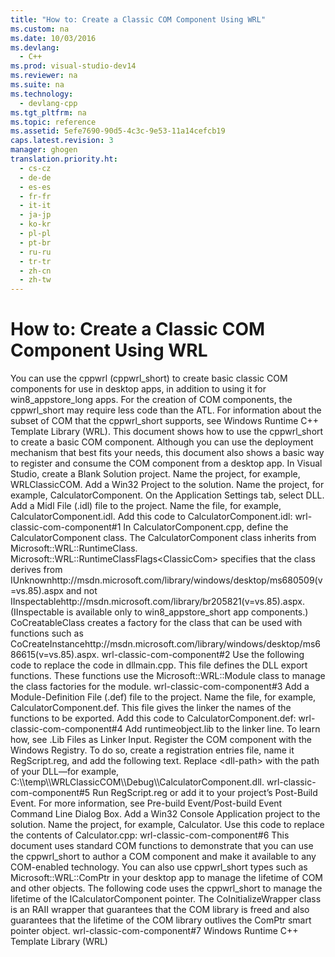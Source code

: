 ```yaml
---
title: "How to: Create a Classic COM Component Using WRL"
ms.custom: na
ms.date: 10/03/2016
ms.devlang: 
  - C++
ms.prod: visual-studio-dev14
ms.reviewer: na
ms.suite: na
ms.technology: 
  - devlang-cpp
ms.tgt_pltfrm: na
ms.topic: reference
ms.assetid: 5efe7690-90d5-4c3c-9e53-11a14cefcb19
caps.latest.revision: 3
manager: ghogen
translation.priority.ht: 
  - cs-cz
  - de-de
  - es-es
  - fr-fr
  - it-it
  - ja-jp
  - ko-kr
  - pl-pl
  - pt-br
  - ru-ru
  - tr-tr
  - zh-cn
  - zh-tw
---
```

# How to: Create a Classic COM Component Using WRL
<?xml version="1.0" encoding="utf-8"?>
<developerHowToDocument xmlns="http://ddue.schemas.microsoft.com/authoring/2003/5" xmlns:xlink="http://www.w3.org/1999/xlink" xmlns:xsi="http://www.w3.org/2001/XMLSchema-instance" xsi:schemaLocation="http://ddue.schemas.microsoft.com/authoring/2003/5 http://clixdevr3.blob.core.windows.net/ddueschema/developer.xsd">
  <introduction>
    <para>You can use the <token>cppwrl</token> (<token>cppwrl_short</token>) to create basic classic COM components for use in desktop apps, in addition to using it for <token>win8_appstore_long</token> apps. For the creation of COM components, the <token>cppwrl_short</token> may require less code than the ATL. For information about the subset of COM that the <token>cppwrl_short</token> supports, see <link xlink:href="b915afce-553b-44a7-b8dc-0ab601758eb0">Windows Runtime C++ Template Library (WRL)</link>.</para>
    <para>This document shows how to use the <token>cppwrl_short</token> to create a basic COM component. Although you can use the deployment mechanism that best fits your needs, this document also shows a basic way to register and consume the COM component from a desktop app.</para>
  </introduction>
  <procedure>
    <title>To use the <token>cppwrl_short</token> to create a basic classic COM component</title>
    <steps class="ordered">
      <step>
        <content>
          <para>In Visual Studio, create a <ui>Blank Solution</ui> project. Name the project, <?Comment MO: I used this throughout. Is it too goofy? If so, perhaps add a sentence to the intro, or maybe just revert if you think most users will understand that these names are just examples. 2012-10-17T12:39:00Z  Id='66?>for example<?CommentEnd Id='66'
    ?>, <userInput>WRLClassicCOM</userInput>.</para>
        </content>
      </step>
      <step>
        <content>
          <para>Add a <ui>Win32 Project</ui> to the solution. Name the project, for example, <userInput>CalculatorComponent</userInput>. On the <ui>Application Settings</ui> tab, select <ui>DLL</ui>.</para>
        </content>
      </step>
      <step>
        <content>
          <para>Add a <ui>Midl File (.idl)</ui> file to the project. Name the file, for example, <userInput>CalculatorComponent.idl</userInput>.</para>
        </content>
      </step>
      <step>
        <content>
          <para>Add this code to CalculatorComponent.idl:</para>
          <codeReference>wrl-classic-com-component#1</codeReference>
        </content>
      </step>
      <step>
        <content>
          <para>In CalculatorComponent.cpp, define the <unmanagedCodeEntityReference>CalculatorComponent</unmanagedCodeEntityReference> class. The <unmanagedCodeEntityReference>CalculatorComponent</unmanagedCodeEntityReference> class inherits from <legacyLink xlink:href="d52f9d1a-98e5-41f2-a143-8fb629dd0727">Microsoft::WRL::RuntimeClass</legacyLink>. <legacyLink xlink:href="7098d605-bd14-4d51-82f4-3def8296a938">Microsoft::WRL::RuntimeClassFlags&lt;ClassicCom&gt;</legacyLink> specifies that the class derives from <externalLink><linkText><?Comment TP: Mark, unless there’s a better way to link, can you please add the fwlink (one may exist). TheSearch.MSHKeywordAfor the target is “com.iunknown”.Or, are we just using plain links with the en-us preserved? If so, just let me know 2012-10-17T12:39:00Z  Id='77?>IUnknown<?CommentEnd Id='77'
    ?></linkText><linkUri>http://msdn.microsoft.com/library/windows/desktop/ms680509(v=vs.85).aspx</linkUri></externalLink> and not <externalLink><linkText>IInspectable</linkText><linkUri>http://msdn.microsoft.com/library/br205821(v=vs.85).aspx</linkUri></externalLink>. (<unmanagedCodeEntityReference>IInspectable</unmanagedCodeEntityReference> is available only to <token>win8_appstore_short</token> app components.) <unmanagedCodeEntityReference><?Comment TP: TODO: Create ref topic &amp; link to it here. 2012-10-17T12:39:00Z  Id='78?>CoCreatableClass<?CommentEnd Id='78'
    ?></unmanagedCodeEntityReference> creates a factory for the class that can be used with functions such as <externalLink><linkText>CoCreateInstance</linkText><linkUri>http://msdn.microsoft.com/library/windows/desktop/ms686615(v=vs.85).aspx</linkUri></externalLink>.</para>
          <codeReference>wrl-classic-com-component#2</codeReference>
        </content>
      </step>
      <step>
        <content>
          <para>Use the following code to replace the code in dllmain.cpp. This file defines the DLL export functions. These functions use the <legacyLink xlink:href="dd67e3b8-c2e1-4f53-8c0f-565a140ba649">Microsoft::WRL::Module</legacyLink> class to manage the class factories for the module.</para>
          <codeReference>wrl-classic-com-component#3</codeReference>
        </content>
      </step>
      <step>
        <content>
          <para>Add a <ui>Module-Definition File (.def)</ui> file to the project. Name the file, for example, <userInput>CalculatorComponent.def</userInput>. This file gives the linker the names of the functions to be exported.</para>
        </content>
      </step>
      <step>
        <content>
          <para>Add this code to CalculatorComponent.def:</para>
          <codeReference>wrl-classic-com-component#4</codeReference>
        </content>
      </step>
      <step>
        <content>
          <para>Add runtimeobject.lib to the linker line. To learn how, see <link xlink:href="dc5d2b1c-2487-41fa-aa71-ad1e0647958b">.Lib Files as Linker Input</link>.</para>
        </content>
      </step>
    </steps>
  </procedure>
  <procedure>
    <title>To consume the COM component from a desktop app</title>
    <steps class="ordered">
      <step>
        <content>
          <para>Register the COM component with the Windows Registry. To do so, create a registration entries file, name it <userInput>RegScript.reg</userInput>, and add the following text. Replace <placeholder>&lt;dll-path&gt;</placeholder> with the path of your DLL—for example, <userInput>C:\\temp\\WRLClassicCOM\\Debug\\CalculatorComponent.dll</userInput>.</para>
          <codeReference>wrl-classic-com-component#5</codeReference>
        </content>
      </step>
      <step>
        <content>
          <para>Run RegScript.reg or add it to your project’s <?Comment MO: Not sure why this has the UI tag? 2012-10-17T12:39:00Z  Id='111?><ui>Post-Build Event</ui><?CommentEnd Id='111'
    ?>. For more information, see <link xlink:href="d49b2c57-24bf-4fb2-8351-5c4b6cca938f">Pre-build Event/Post-build Event Command Line Dialog Box</link>.</para>
        </content>
      </step>
      <step>
        <content>
          <para>Add a <ui>Win32 Console Application</ui> project to the solution. Name the project, for example, <userInput>Calculator</userInput>.</para>
        </content>
      </step>
      <step>
        <content>
          <para>Use this code to replace the contents of Calculator.cpp:</para>
          <codeReference>wrl-classic-com-component#6</codeReference>
        </content>
      </step>
    </steps>
  </procedure>
  <robustProgramming>
    <content>
      <para>This document uses standard COM functions to demonstrate that you can use the <token>cppwrl_short</token> to author a COM component and make it available to any COM-enabled technology. You can also use <token>cppwrl_short</token> types such as <legacyLink xlink:href="a6551902-6819-478a-8df7-b6f312ab1fb0">Microsoft::WRL::ComPtr</legacyLink> in your desktop app to manage the lifetime of COM and other objects. The following code uses the <token>cppwrl_short</token> to manage the lifetime of the <unmanagedCodeEntityReference>ICalculatorComponent</unmanagedCodeEntityReference> pointer. The <unmanagedCodeEntityReference>CoInitializeWrapper</unmanagedCodeEntityReference> class is an RAII wrapper that guarantees that the COM library is freed and also guarantees that the lifetime of the COM library outlives the <unmanagedCodeEntityReference>ComPtr</unmanagedCodeEntityReference> smart pointer object.</para>
      <codeReference>wrl-classic-com-component#7</codeReference>
    </content>
  </robustProgramming>
  <relatedTopics>
    <link xlink:href="b915afce-553b-44a7-b8dc-0ab601758eb0">Windows Runtime C++ Template Library (WRL)</link>
  </relatedTopics>
</developerHowToDocument>